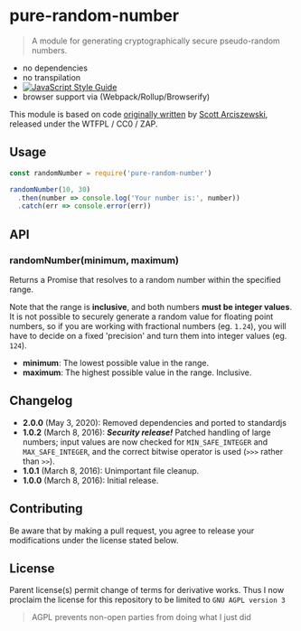 # pure-random-number

> A module for generating cryptographically secure pseudo-random numbers.

- no dependencies
- no transpilation
- [![JavaScript Style Guide](https://img.shields.io/badge/code_style-standard-brightgreen.svg)](https://standardjs.com)
- browser support via (Webpack/Rollup/Browserify)

This module is based on code [originally written](https://gist.github.com/sarciszewski/88a7ed143204d17c3e42) by [Scott Arciszewski](https://github.com/sarciszewski), released under the WTFPL / CC0 / ZAP.

## Usage

```js
const randomNumber = require('pure-random-number')

randomNumber(10, 30)
  .then(number => console.log('Your number is:', number))
  .catch(err => console.error(err))
```

## API

### randomNumber(minimum, maximum)

Returns a Promise that resolves to a random number within the specified range.

Note that the range is __inclusive__, and both numbers __must be integer values__. It is not possible to securely generate a random value for floating point numbers, so if you are working with fractional numbers (eg. `1.24`), you will have to decide on a fixed 'precision' and turn them into integer values (eg. `124`).

* __minimum__: The lowest possible value in the range.
* __maximum__: The highest possible value in the range. Inclusive.

## Changelog
* __2.0.0__ (May 3, 2020): Removed dependencies and ported to standardjs
* __1.0.2__ (March 8, 2016): __*Security release!*__ Patched handling of large numbers; input values are now checked for `MIN_SAFE_INTEGER` and `MAX_SAFE_INTEGER`, and the correct bitwise operator is used (`>>>` rather than `>>`).
* __1.0.1__ (March 8, 2016): Unimportant file cleanup.
* __1.0.0__ (March 8, 2016): Initial release.

## Contributing

Be aware that by making a pull request, you agree to release your modifications under the license stated below.

## License

Parent license(s) permit change of terms for derivative works.
Thus I now proclaim the license for this repository to be limited to
`GNU AGPL version 3`

> AGPL prevents non-open parties from doing what I just did

